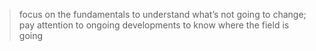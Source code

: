 > focus on the fundamentals to understand what’s not going to change; pay attention to ongoing developments to know where the field is going

